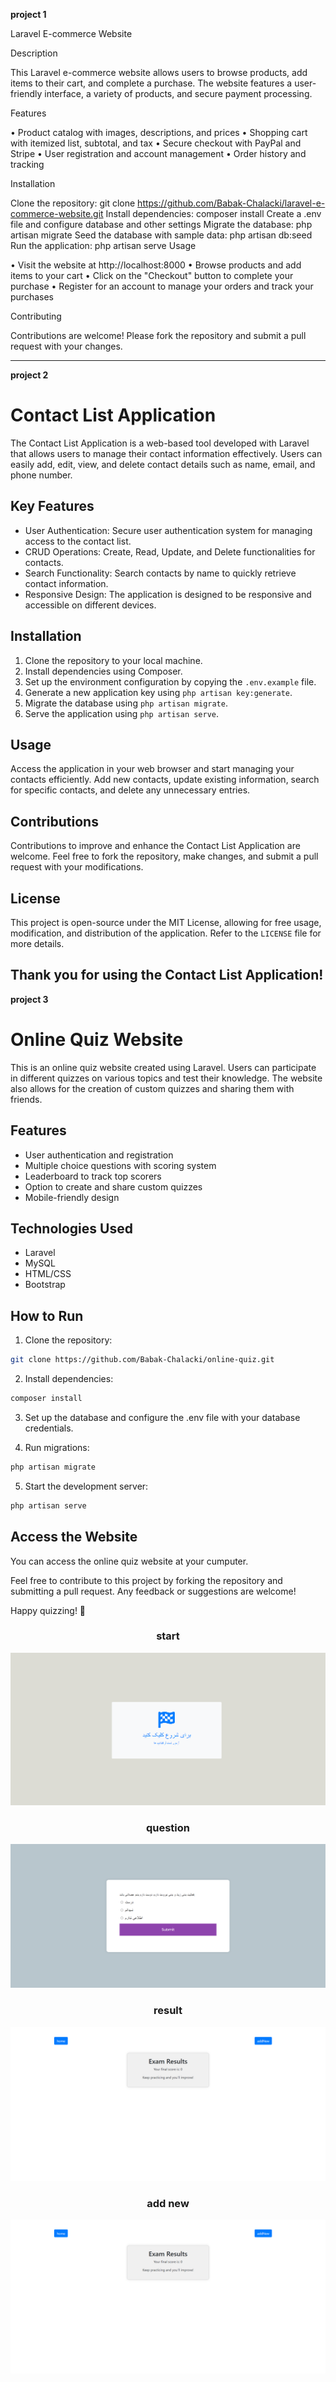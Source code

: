 **project 1**

Laravel E-commerce Website

Description

This Laravel e-commerce website allows users to browse products, add items to their cart, and complete a purchase. The website features a user-friendly interface, a variety of products, and secure payment processing.

Features

• Product catalog with images, descriptions, and prices • Shopping cart with itemized list, subtotal, and tax • Secure checkout with PayPal and Stripe • User registration and account management • Order history and tracking

Installation

Clone the repository: git clone https://github.com/Babak-Chalacki/laravel-e-commerce-website.git
Install dependencies: composer install
Create a .env file and configure database and other settings
Migrate the database: php artisan migrate
Seed the database with sample data: php artisan db:seed
Run the application: php artisan serve
Usage

• Visit the website at http://localhost:8000 • Browse products and add items to your cart • Click on the "Checkout" button to complete your purchase • Register for an account to manage your orders and track your purchases

Contributing

Contributions are welcome! Please fork the repository and submit a pull request with your changes.



---

**project 2**


# Contact List Application

The Contact List Application is a web-based tool developed with Laravel that allows users to manage their contact information effectively. Users can easily add, edit, view, and delete contact details such as name, email, and phone number.

## Key Features
- User Authentication: Secure user authentication system for managing access to the contact list.
- CRUD Operations: Create, Read, Update, and Delete functionalities for contacts.
- Search Functionality: Search contacts by name to quickly retrieve contact information.
- Responsive Design: The application is designed to be responsive and accessible on different devices.

## Installation
1. Clone the repository to your local machine.
2. Install dependencies using Composer.
3. Set up the environment configuration by copying the `.env.example` file.
4. Generate a new application key using `php artisan key:generate`.
5. Migrate the database using `php artisan migrate`.
6. Serve the application using `php artisan serve`.

## Usage
Access the application in your web browser and start managing your contacts efficiently. Add new contacts, update existing information, search for specific contacts, and delete any unnecessary entries.

## Contributions
Contributions to improve and enhance the Contact List Application are welcome. Feel free to fork the repository, make changes, and submit a pull request with your modifications.

## License
This project is open-source under the MIT License, allowing for free usage, modification, and distribution of the application. Refer to the `LICENSE` file for more details.

Thank you for using the Contact List Application!
---
**project 3**


# Online Quiz Website

This is an online quiz website created using Laravel. Users can participate in different quizzes on various topics and test their knowledge. The website also allows for the creation of custom quizzes and sharing them with friends.

## Features
- User authentication and registration
- Multiple choice questions with scoring system
- Leaderboard to track top scorers
- Option to create and share custom quizzes
- Mobile-friendly design

## Technologies Used
- Laravel
- MySQL
- HTML/CSS
- Bootstrap

## How to Run
1. Clone the repository:
```bash
git clone https://github.com/Babak-Chalacki/online-quiz.git
```

2. Install dependencies:
```bash
composer install
```

3. Set up the database and configure the .env file with your database credentials.

4. Run migrations:
```bash
php artisan migrate
```

5. Start the development server:
```bash
php artisan serve
```

## Access the Website
You can access the online quiz website at your cumputer.

Feel free to contribute to this project by forking the repository and submitting a pull request. Any feedback or suggestions are welcome!

Happy quizzing! 🎉


<h3 align="center">start</h3>

![strat page](https://github.com/Babak-Chalacki/laravel-projects/blob/3b3e1eeb52b199f3fc2d06a9c10b0547e5ce5bdc/Quizzer/pic/start.png)

<h3 align="center">question</h3>

![questions pages](https://github.com/Babak-Chalacki/laravel-projects/blob/3b3e1eeb52b199f3fc2d06a9c10b0547e5ce5bdc/Quizzer/pic/text.png)

<h3 align="center">result</h3>

![result pages](https://github.com/Babak-Chalacki/laravel-projects/blob/3b3e1eeb52b199f3fc2d06a9c10b0547e5ce5bdc/Quizzer/pic/result.png)

<h3 align="center">add new</h3>

![add new](https://github.com/Babak-Chalacki/laravel-projects/blob/3b3e1eeb52b199f3fc2d06a9c10b0547e5ce5bdc/Quizzer/pic/result.png)

